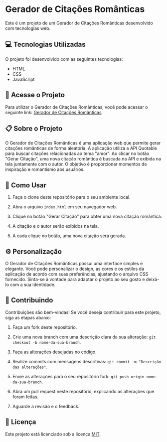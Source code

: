 # Gerador de Citações Românticas

Este é um projeto de um Gerador de Citações Românticas desenvolvido com tecnologias web.

## :computer: Tecnologias Utilizadas

O projeto foi desenvolvido com as seguintes tecnologias:

- HTML
- CSS
- JavaScript

## :rocket: Acesse o Projeto

Para utilizar o Gerador de Citações Românticas, você pode acessar o seguinte link: [Gerador de Citações Românticas](https://seu-usuario.github.io/nome-do-repositorio/)

## :clipboard: Sobre o Projeto

O Gerador de Citações Românticas é uma aplicação web que permite gerar citações românticas de forma aleatória. A aplicação utiliza a API Quotable para buscar citações relacionadas ao tema "amor". Ao clicar no botão "Gerar Citação", uma nova citação romântica é buscada na API e exibida na tela juntamente com o autor. O objetivo é proporcionar momentos de inspiração e romantismo aos usuários.

## :pushpin: Como Usar

1. Faça o clone deste repositório para o seu ambiente local.

2. Abra o arquivo `index.html` em seu navegador web.

3. Clique no botão "Gerar Citação" para obter uma nova citação romântica.

4. A citação e o autor serão exibidos na tela.

5. A cada clique no botão, uma nova citação será gerada.

## :gear: Personalização

O Gerador de Citações Românticas possui uma interface simples e elegante. Você pode personalizar o design, as cores e os estilos da aplicação de acordo com suas preferências, ajustando o arquivo CSS fornecido. Sinta-se à vontade para adaptar o projeto ao seu gosto e deixá-lo com a sua identidade.

## :handshake: Contribuindo

Contribuições são bem-vindas! Se você deseja contribuir para este projeto, siga as etapas abaixo:

1. Faça um fork deste repositório.

2. Crie uma nova branch com uma descrição clara da sua alteração: `git checkout -b nome-da-sua-branch`.

3. Faça as alterações desejadas no código.

4. Realize commits com mensagens descritivas: `git commit -m "Descrição das alterações"`.

5. Envie as alterações para o seu repositório fork: `git push origin nome-da-sua-branch`.

6. Abra um pull request neste repositório, explicando as alterações que foram feitas.

7. Aguarde a revisão e o feedback.

## :page_facing_up: Licença

Este projeto está licenciado sob a licença [MIT](LICENSE).
